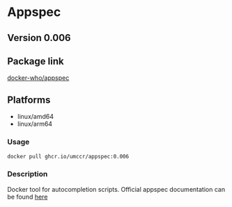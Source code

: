 # Appspec

## Version 0.006

## Package link
[docker-who/appspec](https://github.com/umccr/docker-who/pkgs/container/appspec)

## Platforms
* linux/amd64
* linux/arm64

### Usage

```bash
docker pull ghcr.io/umccr/appspec:0.006
```

### Description
Docker tool for autocompletion scripts.
Official appspec documentation can be found [here](https://github.com/perlpunk/App-AppSpec-p5)



